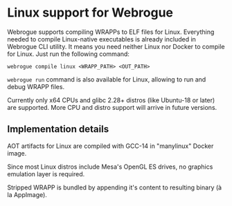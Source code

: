# Linux support for Webrogue

Webrogue supports compiling WRAPPs to ELF files for Linux.
Everything needed to compile Linux-native executables is already included in Webrogue CLI utility.
It means you need neither Linux nor Docker to compile for Linux.
Just run the following command:

```
webrogue compile linux <WRAPP_PATH> <OUT_PATH>
```

`webrogue run` command is also available for Linux, allowing to run and debug WRAPP files.

Currently only x64 CPUs and glibc 2.28+ distros (like Ubuntu-18 or later) are supported.
More CPU and distro support will arrive in future versions.

## Implementation details

AOT artifacts for Linux are compiled with GCC-14 in "manylinux" Docker image.

Since most Linux distros include Mesa's OpenGL ES drives, no graphics emulation layer is required.

Stripped WRAPP is bundled by appending it's content to resulting binary (à la AppImage).
